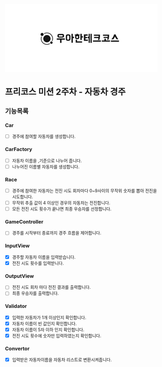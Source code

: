 <p align="center">
    <img src="./woowacourse_logo.jpg" alt="우아한테크코스" width="600px">
</p>

# 프리코스 미션 2주차 - 자동차 경주


## 기능목록

### Car
- [ ] 경주에 참여할 자동차를 생성합니다.

### CarFactory
- [ ] 자동차 이름을 ,기준으로 나누어 줍니다.
- [ ] 나누어진 이름별 자동차를 생성합니다.

### Race
- [ ] 경주에 참여한 자동차는 전진 시도 회차마다 0~9사이의 무작위 숫자를 뽑아 전진을 시도합니다.
- [ ] 무작위 추출 값이 4 이상인 경우의 자동차는 전진합니다.
- [ ] 모든 전진 시도 횟수가 끝나면 최종 우승자를 선정합니다.

### GameController
- [ ] 경주를 시작부터 종료까지 경주 흐름을 제어합니다.

### InputView
- [x] 경주할 자동차 이름을 입력받습니다.
- [x] 전진 시도 횟수를 입력받니다.
### OutputView
- [ ] 전진 시도 회차 마다 전진 결과를 출력합니다.
- [ ] 최종 우승자를 출력합니다.

### Validator
- [X] 입력한 자동차가 1개 이상인지 확인합니다.
- [x] 자동차 이름이 빈 값인지 확인합니다.
- [x] 자동차 이름이 5자 이하 인지 확인합니다.
- [x] 전진 시도 횟수에 숫자만 입력하였는지 확인합니다.

### Convertor
- [X] 입력받은 자동차이름을 자동차 리스트로 변환시켜줍니다.

